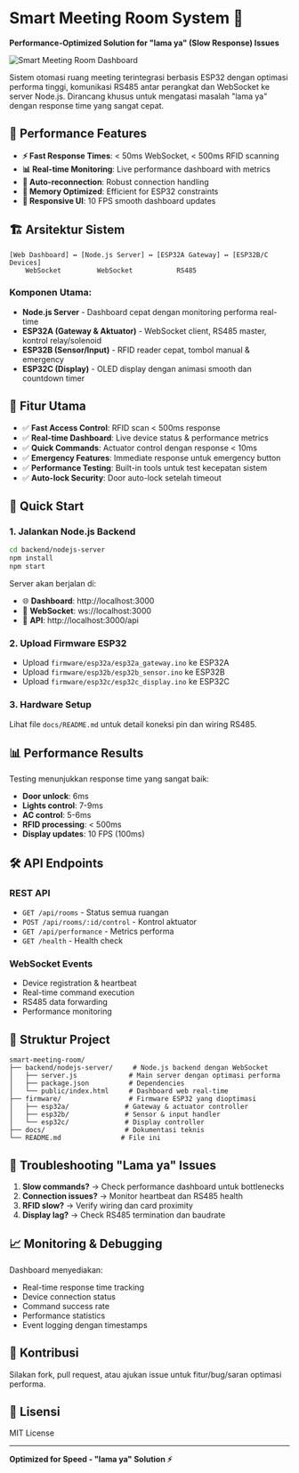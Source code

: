 # Smart Meeting Room System 🏢

**Performance-Optimized Solution for "lama ya" (Slow Response) Issues**

![Smart Meeting Room Dashboard](https://github.com/user-attachments/assets/c024395a-86af-4d1b-bd0c-1ea49ada05c1)

Sistem otomasi ruang meeting terintegrasi berbasis ESP32 dengan optimasi performa tinggi, komunikasi RS485 antar perangkat dan WebSocket ke server Node.js. Dirancang khusus untuk mengatasi masalah "lama ya" dengan response time yang sangat cepat.

## 🚀 Performance Features

- **⚡ Fast Response Times**: < 50ms WebSocket, < 500ms RFID scanning
- **📊 Real-time Monitoring**: Live performance dashboard with metrics
- **🔄 Auto-reconnection**: Robust connection handling
- **💾 Memory Optimized**: Efficient for ESP32 constraints
- **📱 Responsive UI**: 10 FPS smooth dashboard updates

## 🏗️ Arsitektur Sistem

```
[Web Dashboard] ↔ [Node.js Server] ↔ [ESP32A Gateway] ↔ [ESP32B/C Devices]
    WebSocket         WebSocket           RS485
```

### Komponen Utama:

- **Node.js Server** - Dashboard cepat dengan monitoring performa real-time
- **ESP32A (Gateway & Aktuator)** - WebSocket client, RS485 master, kontrol relay/solenoid
- **ESP32B (Sensor/Input)** - RFID reader cepat, tombol manual & emergency  
- **ESP32C (Display)** - OLED display dengan animasi smooth dan countdown timer

## 🎯 Fitur Utama

- ✅ **Fast Access Control**: RFID scan < 500ms response
- ✅ **Real-time Dashboard**: Live device status & performance metrics
- ✅ **Quick Commands**: Actuator control dengan response < 10ms
- ✅ **Emergency Features**: Immediate response untuk emergency button
- ✅ **Performance Testing**: Built-in tools untuk test kecepatan sistem
- ✅ **Auto-lock Security**: Door auto-lock setelah timeout

## 🚀 Quick Start

### 1. Jalankan Node.js Backend
```bash
cd backend/nodejs-server
npm install
npm start
```

Server akan berjalan di:
- 🌐 **Dashboard**: http://localhost:3000
- 📡 **WebSocket**: ws://localhost:3000  
- 🔌 **API**: http://localhost:3000/api

### 2. Upload Firmware ESP32
- Upload `firmware/esp32a/esp32a_gateway.ino` ke ESP32A
- Upload `firmware/esp32b/esp32b_sensor.ino` ke ESP32B  
- Upload `firmware/esp32c/esp32c_display.ino` ke ESP32C

### 3. Hardware Setup
Lihat file `docs/README.md` untuk detail koneksi pin dan wiring RS485.

## 📊 Performance Results

Testing menunjukkan response time yang sangat baik:
- **Door unlock**: 6ms
- **Lights control**: 7-9ms  
- **AC control**: 5-6ms
- **RFID processing**: < 500ms
- **Display updates**: 10 FPS (100ms)

## 🛠️ API Endpoints

### REST API
- `GET /api/rooms` - Status semua ruangan
- `POST /api/rooms/:id/control` - Kontrol aktuator
- `GET /api/performance` - Metrics performa
- `GET /health` - Health check

### WebSocket Events
- Device registration & heartbeat
- Real-time command execution
- RS485 data forwarding
- Performance monitoring

## 📁 Struktur Project

```
smart-meeting-room/
├── backend/nodejs-server/     # Node.js backend dengan WebSocket
│   ├── server.js             # Main server dengan optimasi performa
│   ├── package.json          # Dependencies
│   └── public/index.html     # Dashboard web real-time
├── firmware/                 # Firmware ESP32 yang dioptimasi
│   ├── esp32a/              # Gateway & actuator controller
│   ├── esp32b/              # Sensor & input handler  
│   └── esp32c/              # Display controller
├── docs/                    # Dokumentasi teknis
└── README.md               # File ini
```

## 🔧 Troubleshooting "Lama ya" Issues

1. **Slow commands?** → Check performance dashboard untuk bottlenecks
2. **Connection issues?** → Monitor heartbeat dan RS485 health
3. **RFID slow?** → Verify wiring dan card proximity
4. **Display lag?** → Check RS485 termination dan baudrate

## 📈 Monitoring & Debugging

Dashboard menyediakan:
- Real-time response time tracking
- Device connection status
- Command success rate
- Performance statistics
- Event logging dengan timestamps

## 🤝 Kontribusi

Silakan fork, pull request, atau ajukan issue untuk fitur/bug/saran optimasi performa.

## 📄 Lisensi

MIT License

---

**Optimized for Speed - "lama ya" Solution ⚡**
